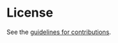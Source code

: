 # License

See the
[guidelines for contributions](https://github.com/bbc/draft-humfrey-radio-scheme/blob/main/CONTRIBUTING.md).
